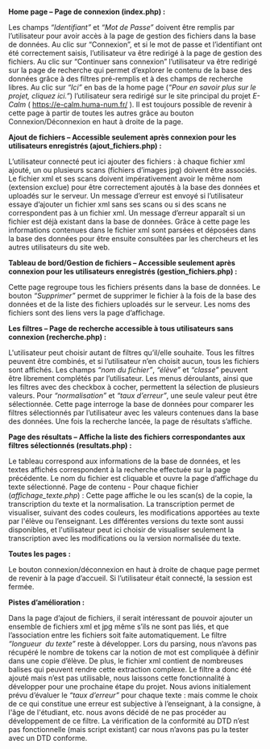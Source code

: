 **Home page – Page de connexion (index.php) :**

Les champs *“Identifiant”* et *“Mot de Passe”* doivent être remplis par l’utilisateur pour avoir accès à la page de gestion des fichiers dans la base de données. Au clic sur “Connexion”, et si le mot de passe et l’identifiant ont été correctement saisis, l’utilisateur va être redirigé à la page de gestion des fichiers.
Au clic sur “Continuer sans connexion” l’utilisateur va être redirigé sur la page de recherche qui permet d’explorer le contenu de la base des données grâce à des filtres pré-remplis et à des champs de recherche libres.
Au clic sur *“Ici”* en bas de la home page (*“Pour en savoir plus sur le projet, cliquez ici.”*) l’utilisateur sera redirigé sur le site principal du projet *E-Calm* ( https://e-calm.huma-num.fr/ ).
Il est toujours possible de revenir à cette page à partir de toutes les autres grâce au bouton Connexion/Déconnexion en haut à droite de la page.

**Ajout de fichiers – Accessible seulement après connexion pour les utilisateurs enregistrés (ajout_fichiers.php) :**

L’utilisateur connecté peut ici ajouter des fichiers : à chaque fichier xml ajouté, un ou plusieurs scans (fichiers d’images jpg) doivent être associés. Le fichier xml et ses scans doivent impérativement avoir le même nom (extension exclue) pour être correctement ajoutés à la base des données et uploadés sur le serveur. Un message d’erreur est envoyé si l’utilisateur essaye d’ajouter un fichier xml sans ses scans ou si des scans ne correspondent pas à un fichier xml.
Un message d’erreur apparaît si un fichier est déjà existant dans la base de données.
Grâce à cette page les informations contenues dans le fichier xml sont parsées et déposées dans la base des données pour être ensuite consultées par les chercheurs et les autres utilisateurs du site web.

**Tableau de bord/Gestion de fichiers – Accessible seulement après connexion pour les utilisateurs enregistrés (gestion_fichiers.php) :**

Cette page regroupe tous les fichiers présents dans la base de données.
Le bouton *“Supprimer”* permet de supprimer le fichier à la fois de la base des données et de la liste des fichiers uploadés sur le serveur.
Les noms des fichiers sont des liens vers la page d’affichage.

**Les filtres – Page de recherche accessible à tous utilisateurs sans connexion (recherche.php) :**

L'utilisateur peut choisir autant de filtres qu’il/elle souhaite. Tous les filtres peuvent être combinés, et si l’utilisateur n’en choisit aucun, tous les fichiers sont affichés.
Les champs *“nom du fichier”*, *“élève”* et *“classe”* peuvent être librement complétés par l’utilisateur. Les menus déroulants, ainsi que les filtres avec des checkbox à cocher, permettent la sélection de plusieurs valeurs. Pour *“normalisation”* et *“taux d’erreur”*, une seule valeur peut être sélectionnée.
Cette page interroge la base de données pour comparer les filtres sélectionnés par l’utilisateur avec les valeurs contenues dans la base des données.
Une fois la recherche lancée, la page de résultats s’affiche.

**Page des résultats – Affiche la liste des fichiers correspondantes aux filtres sélectionnés (resultats.php) :**

Le tableau correspond aux informations de la base de données, et les textes affichés correspondent à la recherche effectuée sur la page précédente. 
Le nom du fichier est cliquable et ouvre la page d’affichage du texte sélectionné.
Page de contenu - Pour chaque fichier (*affichage_texte.php*) :
Cette page affiche le ou les scan(s) de la copie, la transcription du texte et la normalisation.
La transcription permet de visualiser, suivant des codes couleurs, les modifications apportées au texte par l'élève ou l’enseignant. Les différentes versions du texte sont aussi disponibles, et l'utilisateur peut ici choisir de visualiser seulement la transcription avec les modifications ou la version normalisée du texte.

**Toutes les pages :**

Le bouton connexion/déconnexion en haut à droite de chaque page permet de revenir à la page d’accueil. Si l’utilisateur était connecté, la session est fermée.

**Pistes d’amélioration :**

Dans la page d’ajout de fichiers, il serait intéressant de pouvoir ajouter un ensemble de fichiers xml et jpg même s’ils ne sont pas liés, et que l’association entre les fichiers soit faite automatiquement.
Le filtre *“longueur  du texte”* reste à développer. Lors du parsing, nous n’avons pas récupéré le nombre de tokens car la notion de mot est compliquée à définir dans une copie d’élève. De plus, le fichier xml contient de nombreuses balises qui peuvent rendre cette extraction complexe. Le filtre a donc été ajouté mais n’est pas utilisable, nous laissons cette fonctionnalité à développer pour une prochaine étape du projet.
Nous avions initialement prévu d’évaluer le *“taux d’erreur”* pour chaque texte : mais comme le choix de ce qui constitue une erreur est subjective à l’enseignant, à la consigne, à l'âge de l'étudiant, etc. nous avons décidé de ne pas procéder au développement de ce filtre. 
La vérification de la conformité au DTD n’est pas fonctionnelle (mais script existant) car nous n’avons pas pu la tester avec un DTD conforme.
